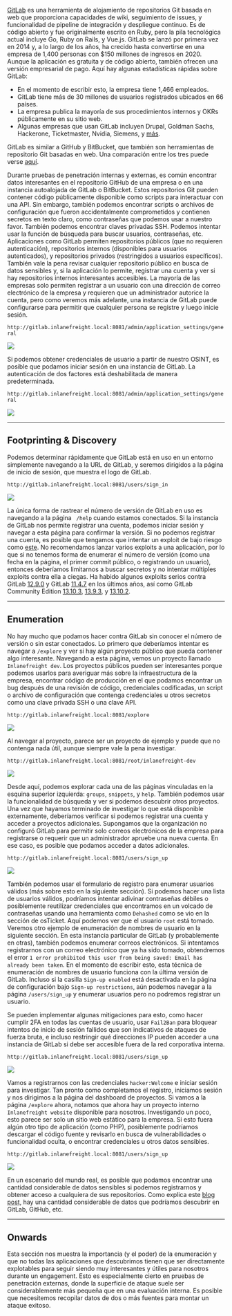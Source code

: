 [GitLab](https://about.gitlab.com/) es una herramienta de alojamiento de repositorios Git basada en web que proporciona capacidades de wiki, seguimiento de issues, y funcionalidad de pipeline de integración y despliegue continuo. Es de código abierto y fue originalmente escrito en Ruby, pero la pila tecnológica actual incluye Go, Ruby on Rails, y Vue.js. GitLab se lanzó por primera vez en 2014 y, a lo largo de los años, ha crecido hasta convertirse en una empresa de 1,400 personas con $150 millones de ingresos en 2020. Aunque la aplicación es gratuita y de código abierto, también ofrecen una versión empresarial de pago. Aquí hay algunas estadísticas rápidas sobre GitLab:

- En el momento de escribir esto, la empresa tiene 1,466 empleados.
- GitLab tiene más de 30 millones de usuarios registrados ubicados en 66 países.
- La empresa publica la mayoría de sus procedimientos internos y OKRs públicamente en su sitio web.
- Algunas empresas que usan GitLab incluyen Drupal, Goldman Sachs, Hackerone, Ticketmaster, Nvidia, Siemens, y [más](https://about.gitlab.com/customers/).

GitLab es similar a GitHub y BitBucket, que también son herramientas de repositorio Git basadas en web. Una comparación entre los tres puede verse [aquí](https://stackshare.io/stackups/bitbucket-vs-github-vs-gitlab).

Durante pruebas de penetración internas y externas, es común encontrar datos interesantes en el repositorio GitHub de una empresa o en una instancia autoalojada de GitLab o BitBucket. Estos repositorios Git pueden contener código públicamente disponible como scripts para interactuar con una API. Sin embargo, también podemos encontrar scripts o archivos de configuración que fueron accidentalmente comprometidos y contienen secretos en texto claro, como contraseñas que podemos usar a nuestro favor. También podemos encontrar claves privadas SSH. Podemos intentar usar la función de búsqueda para buscar usuarios, contraseñas, etc. Aplicaciones como GitLab permiten repositorios públicos (que no requieren autenticación), repositorios internos (disponibles para usuarios autenticados), y repositorios privados (restringidos a usuarios específicos). También vale la pena revisar cualquier repositorio público en busca de datos sensibles y, si la aplicación lo permite, registrar una cuenta y ver si hay repositorios internos interesantes accesibles. La mayoría de las empresas solo permiten registrar a un usuario con una dirección de correo electrónico de la empresa y requieren que un administrador autorice la cuenta, pero como veremos más adelante, una instancia de GitLab puede configurarse para permitir que cualquier persona se registre y luego inicie sesión.

`http://gitlab.inlanefreight.local:8081/admin/application_settings/general`

![](https://academy.hackthebox.com/storage/modules/113/gitlab_signup_res.png)

Si podemos obtener credenciales de usuario a partir de nuestro OSINT, es posible que podamos iniciar sesión en una instancia de GitLab. La autenticación de dos factores está deshabilitada de manera predeterminada.

`http://gitlab.inlanefreight.local:8081/admin/application_settings/general`

![](https://academy.hackthebox.com/storage/modules/113/gitlab_2fa.png)

---

## Footprinting & Discovery

Podemos determinar rápidamente que GitLab está en uso en un entorno simplemente navegando a la URL de GitLab, y seremos dirigidos a la página de inicio de sesión, que muestra el logo de GitLab.

`http://gitlab.inlanefreight.local:8081/users/sign_in`

![](https://academy.hackthebox.com/storage/modules/113/gitlab_login.png)

La única forma de rastrear el número de versión de GitLab en uso es navegando a la página ` /help` cuando estamos conectados. Si la instancia de GitLab nos permite registrar una cuenta, podemos iniciar sesión y navegar a esta página para confirmar la versión. Si no podemos registrar una cuenta, es posible que tengamos que intentar un exploit de bajo riesgo como [este](https://www.exploit-db.com/exploits/49821). No recomendamos lanzar varios exploits a una aplicación, por lo que si no tenemos forma de enumerar el número de versión (como una fecha en la página, el primer commit público, o registrando un usuario), entonces deberíamos limitarnos a buscar secretos y no intentar múltiples exploits contra ella a ciegas. Ha habido algunos exploits serios contra GitLab [12.9.0](https://www.exploit-db.com/exploits/48431) y GitLab [11.4.7](https://www.exploit-db.com/exploits/49257) en los últimos años, así como GitLab Community Edition [13.10.3](https://www.exploit-db.com/exploits/49821), [13.9.3](https://www.exploit-db.com/exploits/49944), y [13.10.2](https://www.exploit-db.com/exploits/49951).

---

## Enumeration

No hay mucho que podamos hacer contra GitLab sin conocer el número de versión o sin estar conectados. Lo primero que deberíamos intentar es navegar a `/explore` y ver si hay algún proyecto público que pueda contener algo interesante. Navegando a esta página, vemos un proyecto llamado `Inlanefreight dev`. Los proyectos públicos pueden ser interesantes porque podemos usarlos para averiguar más sobre la infraestructura de la empresa, encontrar código de producción en el que podamos encontrar un bug después de una revisión de código, credenciales codificadas, un script o archivo de configuración que contenga credenciales u otros secretos como una clave privada SSH o una clave API.

`http://gitlab.inlanefreight.local:8081/explore`

![](https://academy.hackthebox.com/storage/modules/113/gitlab_explore.png)

Al navegar al proyecto, parece ser un proyecto de ejemplo y puede que no contenga nada útil, aunque siempre vale la pena investigar.

`http://gitlab.inlanefreight.local:8081/root/inlanefreight-dev`

![](https://academy.hackthebox.com/storage/modules/113/gitlab_example.png)

Desde aquí, podemos explorar cada una de las páginas vinculadas en la esquina superior izquierda: `groups`, `snippets`, y `help`. También podemos usar la funcionalidad de búsqueda y ver si podemos descubrir otros proyectos. Una vez que hayamos terminado de investigar lo que está disponible externamente, deberíamos verificar si podemos registrar una cuenta y acceder a proyectos adicionales. Supongamos que la organización no configuró GitLab para permitir solo correos electrónicos de la empresa para registrarse o requerir que un administrador apruebe una nueva cuenta. En ese caso, es posible que podamos acceder a datos adicionales.

`http://gitlab.inlanefreight.local:8081/users/sign_up`

![](https://academy.hackthebox.com/storage/modules/113/gitlab_signup.png)

También podemos usar el formulario de registro para enumerar usuarios válidos (más sobre esto en la siguiente sección). Si podemos hacer una lista de usuarios válidos, podríamos intentar adivinar contraseñas débiles o posiblemente reutilizar credenciales que encontramos en un volcado de contraseñas usando una herramienta como `Dehashed` como se vio en la sección de osTicket. Aquí podemos ver que el usuario `root` está tomado. Veremos otro ejemplo de enumeración de nombres de usuario en la siguiente sección. En esta instancia particular de GitLab (y probablemente en otras), también podemos enumerar correos electrónicos. Si intentamos registrarnos con un correo electrónico que ya ha sido tomado, obtendremos el error `1 error prohibited this user from being saved: Email has already been taken`. En el momento de escribir esto, esta técnica de enumeración de nombres de usuario funciona con la última versión de GitLab. Incluso si la casilla `Sign-up enabled` está desactivada en la página de configuración bajo `Sign-up restrictions`, aún podemos navegar a la página `/users/sign_up` y enumerar usuarios pero no podremos registrar un usuario.

Se pueden implementar algunas mitigaciones para esto, como hacer cumplir 2FA en todas las cuentas de usuario, usar `Fail2Ban` para bloquear intentos de inicio de sesión fallidos que son indicativos de ataques de fuerza bruta, e incluso restringir qué direcciones IP pueden acceder a una instancia de GitLab si debe ser accesible fuera de la red corporativa interna.

`http://gitlab.inlanefreight.local:8081/users/sign_up`

![](https://academy.hackthebox.com/storage/modules/113/gitlab_taken2.png)

Vamos a registrarnos con las credenciales `hacker:Welcome` e iniciar sesión para investigar. Tan pronto como completamos el registro, iniciamos sesión y nos dirigimos a la página del dashboard de proyectos. Si vamos a la página `/explore` ahora, notamos que ahora hay un proyecto interno `Inlanefreight website` disponible para nosotros. Investigando un poco, esto parece ser solo un sitio web estático para la empresa. Si esto fuera algún otro tipo de aplicación (como PHP), posiblemente podríamos descargar el código fuente y revisarlo en busca de vulnerabilidades o funcionalidad oculta, o encontrar credenciales u otros datos sensibles.

`http://gitlab.inlanefreight.local:8081/users/sign_up`

![](https://academy.hackthebox.com/storage/modules/113/gitlab_internal.png)

En un escenario del mundo real, es posible que podamos encontrar una cantidad considerable de datos sensibles si podemos registrarnos y obtener acceso a cualquiera de sus repositorios. Como explica este [blog post](https://tillsongalloway.com/finding-sensitive-information-on-github/index.html), hay una cantidad considerable de datos que podríamos descubrir en GitLab, GitHub, etc.

---

## Onwards

Esta sección nos muestra la importancia (y el poder) de la enumeración y que no todas las aplicaciones que descubrimos tienen que ser directamente explotables para seguir siendo muy interesantes y útiles para nosotros durante un engagement. Esto es especialmente cierto en pruebas de penetración externas, donde la superficie de ataque suele ser considerablemente más pequeña que en una evaluación interna. Es posible que necesitemos recopilar datos de dos o más fuentes para montar un ataque exitoso.